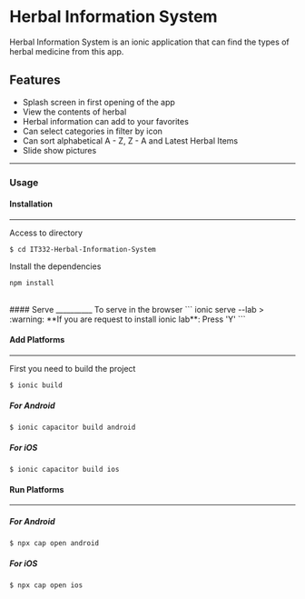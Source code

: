 # Herbal Information System
Herbal Information System is an ionic application that can find the types of herbal medicine from this app.

## Features

* Splash screen in first opening of the app
* View the contents of herbal
* Herbal information can add to your favorites
* Can select categories in filter by icon
* Can sort alphabetical A - Z, Z - A and Latest Herbal Items
* Slide show pictures
___________


### Usage
#### Installation
________________
Access to directory

```
$ cd IT332-Herbal-Information-System
```

Install the dependencies
```
npm install
```

<br>
#### Serve
__________
To serve in the browser
```
ionic serve --lab
> :warning: **If you are request to install ionic lab**: Press 'Y'
```


#### Add Platforms
__________________
First you need to build the project
```
$ ionic build
```
##### For Android
```
$ ionic capacitor build android
```
##### For iOS
```
$ ionic capacitor build ios
```


#### Run Platforms
__________________
##### For Android
```
$ npx cap open android
```
##### For iOS
```
$ npx cap open ios
```
